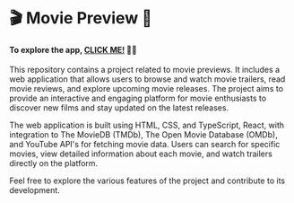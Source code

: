 # 🎬 Movie Preview 🍿

#### To explore the app, [CLICK ME!](https://pbrovarnik.github.io/movie-preview) 🎥🍿

This repository contains a project related to movie previews. It includes a web application that allows users to browse and watch movie trailers, read movie reviews, and explore upcoming movie releases. The project aims to provide an interactive and engaging platform for movie enthusiasts to discover new films and stay updated on the latest releases.

The web application is built using HTML, CSS, and TypeScript, React, with integration to The MovieDB (TMDb), The Open Movie Database (OMDb), and YouTube API's for fetching movie data. Users can search for specific movies, view detailed information about each movie, and watch trailers directly on the platform.

Feel free to explore the various features of the project and contribute to its development.
